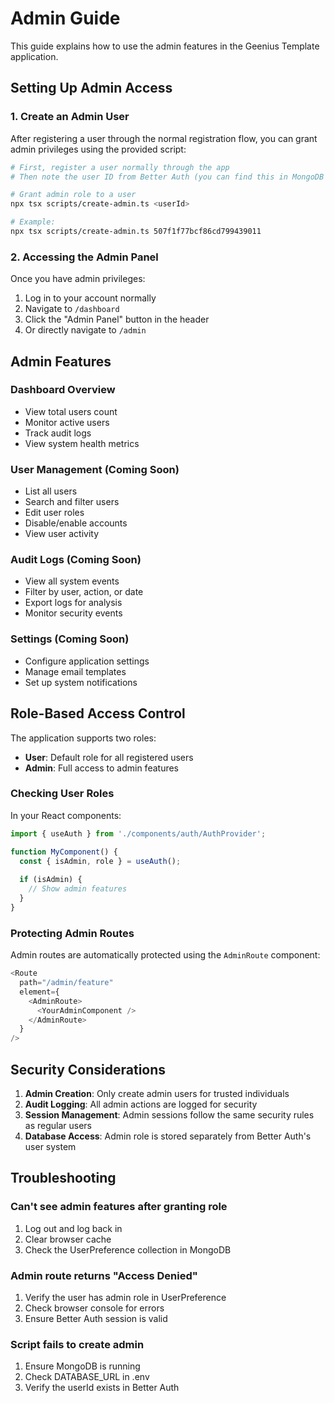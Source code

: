 # Admin Guide

This guide explains how to use the admin features in the Geenius Template application.

## Setting Up Admin Access

### 1. Create an Admin User

After registering a user through the normal registration flow, you can grant admin privileges using the provided script:

```bash
# First, register a user normally through the app
# Then note the user ID from Better Auth (you can find this in MongoDB or from the session)

# Grant admin role to a user
npx tsx scripts/create-admin.ts <userId>

# Example:
npx tsx scripts/create-admin.ts 507f1f77bcf86cd799439011
```

### 2. Accessing the Admin Panel

Once you have admin privileges:

1. Log in to your account normally
2. Navigate to `/dashboard`
3. Click the "Admin Panel" button in the header
4. Or directly navigate to `/admin`

## Admin Features

### Dashboard Overview
- View total users count
- Monitor active users
- Track audit logs
- View system health metrics

### User Management (Coming Soon)
- List all users
- Search and filter users
- Edit user roles
- Disable/enable accounts
- View user activity

### Audit Logs (Coming Soon)
- View all system events
- Filter by user, action, or date
- Export logs for analysis
- Monitor security events

### Settings (Coming Soon)
- Configure application settings
- Manage email templates
- Set up system notifications

## Role-Based Access Control

The application supports two roles:
- **User**: Default role for all registered users
- **Admin**: Full access to admin features

### Checking User Roles

In your React components:

```typescript
import { useAuth } from './components/auth/AuthProvider';

function MyComponent() {
  const { isAdmin, role } = useAuth();
  
  if (isAdmin) {
    // Show admin features
  }
}
```

### Protecting Admin Routes

Admin routes are automatically protected using the `AdminRoute` component:

```typescript
<Route
  path="/admin/feature"
  element={
    <AdminRoute>
      <YourAdminComponent />
    </AdminRoute>
  }
/>
```

## Security Considerations

1. **Admin Creation**: Only create admin users for trusted individuals
2. **Audit Logging**: All admin actions are logged for security
3. **Session Management**: Admin sessions follow the same security rules as regular users
4. **Database Access**: Admin role is stored separately from Better Auth's user system

## Troubleshooting

### Can't see admin features after granting role
1. Log out and log back in
2. Clear browser cache
3. Check the UserPreference collection in MongoDB

### Admin route returns "Access Denied"
1. Verify the user has admin role in UserPreference
2. Check browser console for errors
3. Ensure Better Auth session is valid

### Script fails to create admin
1. Ensure MongoDB is running
2. Check DATABASE_URL in .env
3. Verify the userId exists in Better Auth